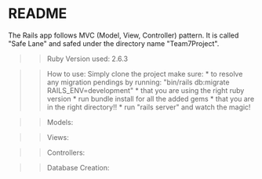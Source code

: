 # README

The Rails app follows MVC (Model, View, Controller) pattern. It is called "Safe Lane" and safed under the directory name "Team7Project".
>> Ruby Version used: 2.6.3 

>> 

>> How to use: Simply clone the project make sure:
     * to resolve any migration pendings by running: "bin/rails db:migrate RAILS_ENV=development"
     * that you are using the right ruby version
     * run bundle install for all the added gems
     * that you are in the right directory!!
     * run "rails server" and watch the magic!
     
     
>> Models:

>> Views:

>> Controllers: 
     
>> Database Creation:




